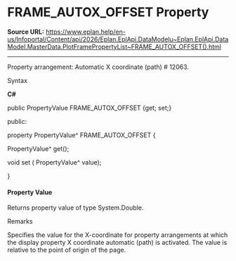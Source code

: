 # FRAME_AUTOX_OFFSET Property

**Source URL:** https://www.eplan.help/en-us/Infoportal/Content/api/2026/Eplan.EplApi.DataModelu~Eplan.EplApi.DataModel.MasterData.PlotFramePropertyList~FRAME_AUTOX_OFFSET().html

---

Property arrangement: Automatic X coordinate (path) # 12063.

Syntax

**C#**



public PropertyValue FRAME_AUTOX_OFFSET {get; set;}

public:

property PropertyValue^ FRAME_AUTOX_OFFSET {

   PropertyValue^ get();

   void set (    PropertyValue^ value);

}


#### Property Value

Returns property value of type System.Double.

Remarks

Specifies the value for the X-coordinate for property arrangements at which the display property X coordinate automatic (path) is activated. The value is relative to the point of origin of the page.
